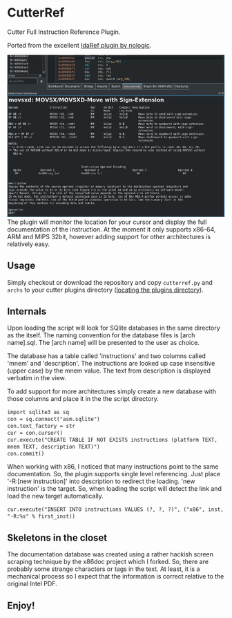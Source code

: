 CutterRef
======
Cutter Full Instruction Reference Plugin.

Ported from the excellent [IdaRef plugin by nologic](https://github.com/nologic/idaref).

![](./screenshots/cutterref.png)
The plugin will monitor the location for your cursor and display the full
documentation of the instruction. At the moment it only supports x86-64, ARM and MIPS 32bit, 
however adding support for other architectures is relatively easy.

Usage
-----
Simply checkout or download the repository and copy `cutterref.py` and `archs` to your cutter plugins directory ([locating the plugins directory](https://github.com/radareorg/cutter/blob/master/docs/source/plugins.rst#loading-and-overview)).

Internals
---------
Upon loading the script will look for SQlite databases in the same directory as the 
itself. The naming convention for the database files is [arch name].sql. The 
[arch name] will be presented to the user as choice.

The database has a table called 'instructions' and two columns called 'mnem' and
'description'. The instructions are looked up case insensitive (upper case) by the
mnem value. The text from description is displayed verbatim in the view.

To add support for more architectures simply create a new database with those
columns and place it in the the script directory.

    import sqlite3 as sq
    con = sq.connect("asm.sqlite")
    con.text_factory = str
    cur = con.cursor()
    cur.execute("CREATE TABLE IF NOT EXISTS instructions (platform TEXT, mnem TEXT, description TEXT)")
    con.commit()
    
When working with x86, I noticed that many instructions point to the same documentation.
So, the plugin supports single level referencing. Just place '-R:[new instruction]' into
description to redirect the loading. 'new instruction' is the target. So, when loading 
the script will detect the link and load the new target automatically.

    cur.execute("INSERT INTO instructions VALUES (?, ?, ?)", ("x86", inst, "-R:%s" % first_inst))
    
Skeletons in the closet
-----------------------
The documentation database was created using a rather hackish screen scraping
technique by the x86doc project which I forked. So, there are probably some 
strange characters or tags in the text. At least, it is a mechanical process
so I expect that the information is correct relative to the original Intel PDF.

Enjoy!
------
